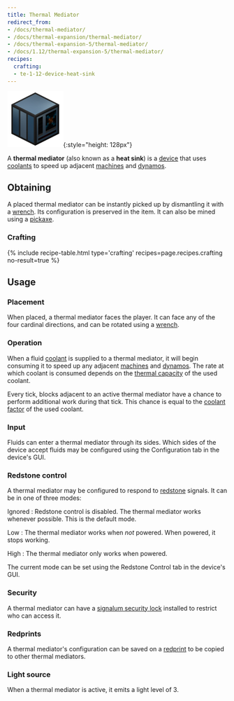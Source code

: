 ```yaml
---
title: Thermal Mediator
redirect_from:
- /docs/thermal-mediator/
- /docs/thermal-expansion/thermal-mediator/
- /docs/thermal-expansion-5/thermal-mediator/
- /docs/1.12/thermal-expansion-5/thermal-mediator/
recipes:
  crafting:
  - te-1-12-device-heat-sink
---
```


![Thermal mediator](/assets/images/thermal-expansion-5/thermal-mediator.png){:style="height: 128px"}


A **thermal mediator** (also known as a **heat sink**) is a
[device](../devices/) that uses [coolants](../coolants/) to speed up
adjacent [machines](../machines/) and [dynamos](../dynamos/).


Obtaining
---------

A placed thermal mediator can be instantly picked up by dismantling it with a
[wrench](../../wrenches/). Its configuration is preserved in the item. It can
also be mined using a [pickaxe](https://minecraft.gamepedia.com/Pickaxe).

### Crafting
{% include recipe-table.html type='crafting' recipes=page.recipes.crafting no-result=true %}


Usage
-----

### Placement
When placed, a thermal mediator faces the player. It can face any of the four
cardinal directions, and can be rotated using a [wrench](../../wrenches/).

### Operation
When a fluid [coolant](../coolants/) is supplied to a thermal mediator, it
will begin consuming it to speed up any adjacent [machines](../machines/) and
[dynamos](../dynamos/). The rate at which coolant is consumed depends on the
[thermal capacity](../coolants/#usage) of the used coolant.

Every tick, blocks adjacent to an active thermal mediator have a chance to
perform additional work during that tick. This chance is equal to the [coolant
factor](../coolants/#usage) of the used coolant.

### Input
Fluids can enter a thermal mediator through its sides. Which sides of the device
accept fluids may be configured using the Configuration tab in the device's GUI.

### Redstone control
A thermal mediator may be configured to respond to
[redstone](https://minecraft.gamepedia.com/Redstone) signals. It can be in one
of three modes:

Ignored
: Redstone control is disabled. The thermal mediator works whenever possible.
This is the default mode.

Low
: The thermal mediator works when *not* powered. When powered, it stops working.

High
: The thermal mediator only works when powered.

The current mode can be set using the Redstone Control tab in the device's GUI.

### Security
A thermal mediator can have a [signalum security
lock](../../thermal-foundation/signalum-security-lock/) installed to restrict who can access it.

### Redprints
A thermal mediator's configuration can be saved on a [redprint](../../thermal-foundation/redprint/)
to be copied to other thermal mediators.

### Light source
When a thermal mediator is active, it emits a light level of 3.
